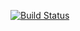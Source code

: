 <!--[![Build Status](https://travis-ci.org/seekerk/gtest.svg?branch=master)](https://travis-ci.org/seekerk/gtest)
[![Coverage Status](https://coveralls.io/repos/seekerk/gtest/badge.svg?branch=master)](https://coveralls.io/github/seekerk/gtest?branch=master)-->

[![Build Status](https://travis-ci.org/Rakabidaasta/testing_lab1.svg?branch=main)](https://travis-ci.org/Rakabidaasta/testing_lab1)
